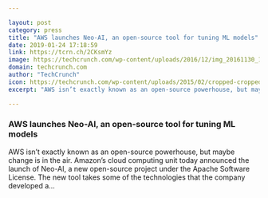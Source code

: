 ```yaml
---

layout: post
category: press
title: "AWS launches Neo-AI, an open-source tool for tuning ML models"
date: 2019-01-24 17:18:59
link: https://tcrn.ch/2CKsmYz
image: https://techcrunch.com/wp-content/uploads/2016/12/img_20161130_104056.jpg?w=731
domain: techcrunch.com
author: "TechCrunch"
icon: https://techcrunch.com/wp-content/uploads/2015/02/cropped-cropped-favicon-gradient.png?w=180
excerpt: "AWS isn’t exactly known as an open-source powerhouse, but maybe change is in the air. Amazon’s cloud computing unit today announced the launch of Neo-AI, a new open-source project under the Apache Software License. The new tool takes some of the technologies that the company developed a…"

---
```


### AWS launches Neo-AI, an open-source tool for tuning ML models

AWS isn’t exactly known as an open-source powerhouse, but maybe change is in the air. Amazon’s cloud computing unit today announced the launch of Neo-AI, a new open-source project under the Apache Software License. The new tool takes some of the technologies that the company developed a…
